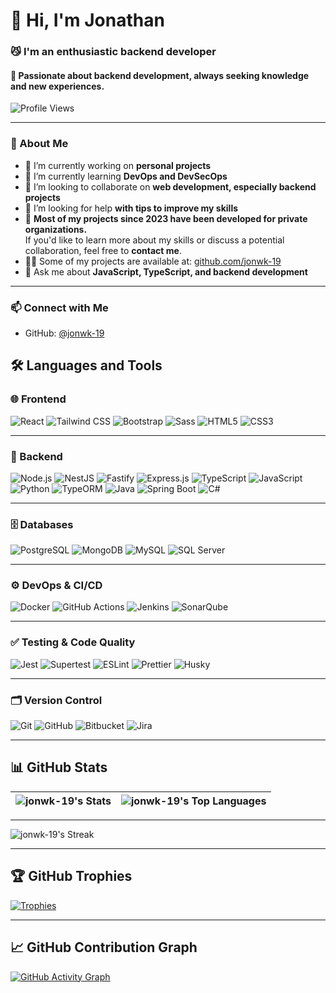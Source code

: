 # 👋 Hi, I'm Jonathan

### 😼 I'm an enthusiastic backend developer  
#### 🔭 Passionate about backend development, always seeking knowledge and new experiences.

![Profile Views](https://komarev.com/ghpvc/?username=jdomingo2022206&label=Profile%20views&color=0e75b6&style=flat)

---

### 🚀 About Me

- 🔭 I’m currently working on **personal projects**
- 🌱 I’m currently learning **DevOps and DevSecOps**
- 👯 I’m looking to collaborate on **web development, especially backend projects**
- 🤝 I’m looking for help **with tips to improve my skills**
- 💼 **Most of my projects since 2023 have been developed for private organizations.**  
  If you'd like to learn more about my skills or discuss a potential collaboration, feel free to **contact me**.
- 👨‍💻 Some of my projects are available at: [github.com/jonwk-19](https://github.com/jonwk-19)
- 💬 Ask me about **JavaScript, TypeScript, and backend development**

---

### 📫 Connect with Me

<!-- Replace with your actual contact links when ready -->

- GitHub: [@jonwk-19](https://github.com/jonwk-19)

## 🛠️ Languages and Tools

### 🌐 Frontend
![React](https://img.shields.io/badge/React-20232A?style=for-the-badge&logo=react&logoColor=61DAFB)
![Tailwind CSS](https://img.shields.io/badge/Tailwind_CSS-06B6D4?style=for-the-badge&logo=tailwindcss&logoColor=white)
![Bootstrap](https://img.shields.io/badge/Bootstrap-563D7C?style=for-the-badge&logo=bootstrap&logoColor=white)
![Sass](https://img.shields.io/badge/Sass-CC6699?style=for-the-badge&logo=sass&logoColor=white)
![HTML5](https://img.shields.io/badge/HTML5-E34F26?style=for-the-badge&logo=html5&logoColor=white)
![CSS3](https://img.shields.io/badge/CSS3-1572B6?style=for-the-badge&logo=css3&logoColor=white)

---

### 🔧 Backend
![Node.js](https://img.shields.io/badge/Node.js-339933?style=for-the-badge&logo=node.js&logoColor=white)
![NestJS](https://img.shields.io/badge/NestJS-E0234E?style=for-the-badge&logo=nestjs&logoColor=white)
![Fastify](https://img.shields.io/badge/Fastify-000000?style=for-the-badge&logo=fastify&logoColor=white)
![Express.js](https://img.shields.io/badge/Express.js-000000?style=for-the-badge&logo=express&logoColor=white)
![TypeScript](https://img.shields.io/badge/TypeScript-3178C6?style=for-the-badge&logo=typescript&logoColor=white)
![JavaScript](https://img.shields.io/badge/JavaScript-F7DF1E?style=for-the-badge&logo=javascript&logoColor=black)
![Python](https://img.shields.io/badge/Python-3776AB?style=for-the-badge&logo=python&logoColor=white)
![TypeORM](https://img.shields.io/badge/TypeORM-F4E04D?style=for-the-badge&logo=typeorm&logoColor=black)
![Java](https://img.shields.io/badge/Java-ED8B00?style=for-the-badge&logo=java&logoColor=white)
![Spring Boot](https://img.shields.io/badge/Spring_Boot-6DB33F?style=for-the-badge&logo=spring-boot&logoColor=white)
![C#](https://img.shields.io/badge/C%23-239120?style=for-the-badge&logo=c-sharp&logoColor=white)

---

### 🗄️ Databases
![PostgreSQL](https://img.shields.io/badge/PostgreSQL-4169E1?style=for-the-badge&logo=postgresql&logoColor=white)
![MongoDB](https://img.shields.io/badge/MongoDB-47A248?style=for-the-badge&logo=mongodb&logoColor=white)
![MySQL](https://img.shields.io/badge/MySQL-4479A1?style=for-the-badge&logo=mysql&logoColor=white)
![SQL Server](https://img.shields.io/badge/SQL_Server-CC2927?style=for-the-badge&logo=microsoft-sql-server&logoColor=white)

---

### ⚙️ DevOps & CI/CD
![Docker](https://img.shields.io/badge/Docker-2496ED?style=for-the-badge&logo=docker&logoColor=white)
![GitHub Actions](https://img.shields.io/badge/GitHub_Actions-2088FF?style=for-the-badge&logo=github-actions&logoColor=white)
![Jenkins](https://img.shields.io/badge/Jenkins-D24939?style=for-the-badge&logo=jenkins&logoColor=white)
![SonarQube](https://img.shields.io/badge/SonarQube-4E9BCD?style=for-the-badge&logo=sonarqube&logoColor=white)

---

### ✅ Testing & Code Quality
![Jest](https://img.shields.io/badge/Jest-C21325?style=for-the-badge&logo=jest&logoColor=white)
![Supertest](https://img.shields.io/badge/Supertest-FF6F00?style=for-the-badge&logo=supertest&logoColor=white)
![ESLint](https://img.shields.io/badge/ESLint-4B3263?style=for-the-badge&logo=eslint&logoColor=white)
![Prettier](https://img.shields.io/badge/Prettier-F7B93E?style=for-the-badge&logo=prettier&logoColor=black)
![Husky](https://img.shields.io/badge/Husky-7C3AED?style=for-the-badge&logo=git&logoColor=white)

---

### 🗂️ Version Control
![Git](https://img.shields.io/badge/Git-F05032?style=for-the-badge&logo=git&logoColor=white)
![GitHub](https://img.shields.io/badge/GitHub-181717?style=for-the-badge&logo=github&logoColor=white)
![Bitbucket](https://img.shields.io/badge/Bitbucket-0052CC?style=for-the-badge&logo=bitbucket&logoColor=white)
![Jira](https://img.shields.io/badge/Jira-0052CC?style=for-the-badge&logo=jira&logoColor=white)

---
## 📊 GitHub Stats

| ![jonwk-19's Stats](https://github-readme-stats.vercel.app/api?username=jonwk-19&theme=vue-dark&show_icons=true&hide_border=true&count_private=true) | ![jonwk-19's Top Languages](https://github-readme-stats.vercel.app/api/top-langs/?username=jonwk-19&theme=vue-dark&show_icons=true&hide_border=true&layout=compact) |
|:--:|:--:|

---

![jonwk-19's Streak](https://github-readme-streak-stats.herokuapp.com/?user=jonwk-19&theme=vue-dark&hide_border=true)

---
## 🏆 GitHub Trophies

[![Trophies](https://github-profile-trophy.vercel.app/?username=jonwk-19&theme=dark&margin-w=10&no-frame=true)](https://github.com/ryo-ma/github-profile-trophy)

---

## 📈 GitHub Contribution Graph

[![GitHub Activity Graph](https://github-readme-activity-graph.vercel.app/graph?username=jonwk-19&bg_color=273849&color=41b883&line=41b883&point=81fefe&area=true&hide_border=true)](https://github.com/ashutosh00710/github-readme-activity-graph)


